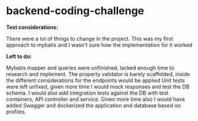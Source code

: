 # backend-coding-challenge


**Test considerations:**

There were a lot of things to change in the project. 
This was my first approach to mybatis and I wasn't sure how the implementation for it worked

**Left to do:**


Mybatis mapper and queries were unfinished, lacked enough time to research and implement.
The property validator is barely scaffolded, inside the different considerations for the endpoints would be applied
Unit tests were left unfixed, given more time I would mock responses and test the DB schema.
I would also add integration tests against the DB with test containers, API controller and service.
Given more time also I would have added Swagger and dockerized the application and database based on profiles.
